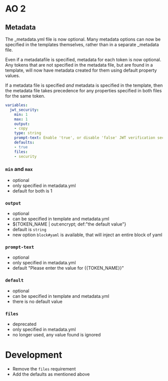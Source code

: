 # AO 2
## Metadata

The _metadata.yml file is now optional. Many metadata options can now be specified in the templates themselves, rather than in a separate _metadata file.

Even if a metadatafile is specified, metadata for each token is now optional. Any tokens that are not specified in the metadata file, but are found in a template, will now have metadata created for them using default property values.

If a metadata file is specified _*and*_ metadata is specified in the template, then the metadata file takes precedence for any properties specified in both files for the same token.

```yaml
variables:
  jwt_security:
    min: 1
    max: 1
    output:
    - copy
    type: string
    prompt-text: Enable 'true', or disable 'false' JWT verification security
    defaults:
    - true
    files:
    - security
```

### `min` and `max`
- optional
- only specified in metadata.yml
- default for both is 1

### `output`
- optional
- can be specified in template and metadata.yml
- ${TOKEN_NAME | out:encrypt; def:"the default value"}
- default is `string`
- new option `block#yaml` is available, that will inject an entire block of yaml

### `prompt-text`
- optional
- only specified in metadata.yml
- default "Please enter the value for {{TOKEN_NAME}}"

### `default`
- optional
- can be specified in template and metadata.yml
- there is no default value

### `files`
- deprecated
- only specified in metadata.yml
- no longer used, any value found is ignored

# Development

- Remove the `files` requirement
- Add the defaults as mentioned above
